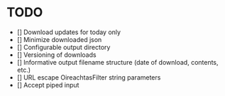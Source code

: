# TODO

+ [] Download updates for today only
+ [] Minimize downloaded json
+ [] Configurable output directory
+ [] Versioning of downloads
+ [] Informative output filename structure (date of download, contents, etc.)
+ [] URL escape OireachtasFilter string parameters
+ [] Accept piped input
